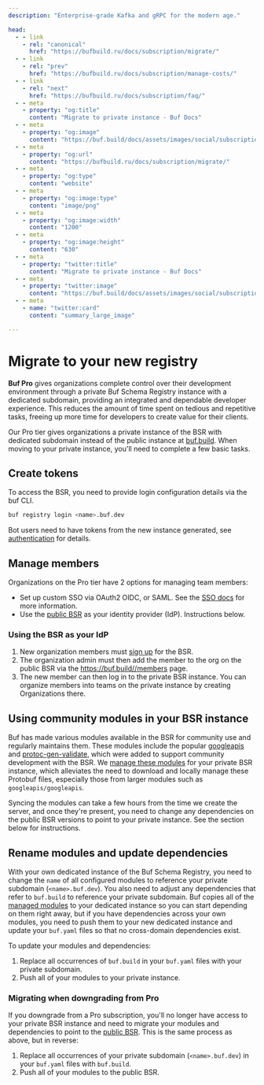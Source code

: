 ```yaml
---
description: "Enterprise-grade Kafka and gRPC for the modern age."

head:
  - - link
    - rel: "canonical"
      href: "https://bufbuild.ru/docs/subscription/migrate/"
  - - link
    - rel: "prev"
      href: "https://bufbuild.ru/docs/subscription/manage-costs/"
  - - link
    - rel: "next"
      href: "https://bufbuild.ru/docs/subscription/faq/"
  - - meta
    - property: "og:title"
      content: "Migrate to private instance - Buf Docs"
  - - meta
    - property: "og:image"
      content: "https://buf.build/docs/assets/images/social/subscription/migrate.png"
  - - meta
    - property: "og:url"
      content: "https://bufbuild.ru/docs/subscription/migrate/"
  - - meta
    - property: "og:type"
      content: "website"
  - - meta
    - property: "og:image:type"
      content: "image/png"
  - - meta
    - property: "og:image:width"
      content: "1200"
  - - meta
    - property: "og:image:height"
      content: "630"
  - - meta
    - property: "twitter:title"
      content: "Migrate to private instance - Buf Docs"
  - - meta
    - property: "twitter:image"
      content: "https://buf.build/docs/assets/images/social/subscription/migrate.png"
  - - meta
    - name: "twitter:card"
      content: "summary_large_image"

---
```


# Migrate to your new registry

**Buf Pro** gives organizations complete control over their development environment through a private Buf Schema Registry instance with a dedicated subdomain, providing an integrated and dependable developer experience. This reduces the amount of time spent on tedious and repetitive tasks, freeing up more time for developers to create value for their clients.

Our Pro tier gives organizations a private instance of the BSR with dedicated subdomain instead of the public instance at [buf.build](https://buf.build/). When moving to your private instance, you'll need to complete a few basic tasks.

## Create tokens

To access the BSR, you need to provide login configuration details via the buf CLI.

```sh
buf registry login <name>.buf.dev
```

Bot users need to have tokens from the new instance generated, see [authentication](../../bsr/authentication/) for details.

## Manage members

Organizations on the Pro tier have 2 options for managing team members:

- Set up custom SSO via OAuth2 OIDC, or SAML. See the [SSO docs](../../bsr/admin/instance/sso/github-oauth2/) for more information.
- Use the [public BSR](https://buf.build/) as your identity provider (IdP). Instructions below.

### Using the BSR as your IdP

1.  New organization members must [sign up](https://buf.build/signup) for the BSR.
2.  The organization admin must then add the member to the org on the public BSR via the https://buf.build//members page.
3.  The new member can then log in to the private BSR instance. You can organize members into teams on the private instance by creating Organizations there.

## Using community modules in your BSR instance

Buf has made various modules available in the BSR for community use and regularly maintains them. These modules include the popular [googleapis](https://buf.build/googleapis/googleapis) and [protoc-gen-validate](https://buf.build/envoyproxy/protoc-gen-validate), which were added to support community development with the BSR. We [manage these modules](../../bsr/admin/instance/managed-modules/) for your private BSR instance, which alleviates the need to download and locally manage these Protobuf files, especially those from larger modules such as `googleapis/googleapis`.

Syncing the modules can take a few hours from the time we create the server, and once they're present, you need to change any dependencies on the public BSR versions to point to your private instance. See the section below for instructions.

## Rename modules and update dependencies

With your own dedicated instance of the Buf Schema Registry, you need to change the `name` of all configured modules to reference your private subdomain (`<name>.buf.dev`). You also need to adjust any dependencies that refer to `buf.build` to reference your private subdomain. Buf copies all of the [managed modules](../../bsr/admin/instance/managed-modules/) to your dedicated instance so you can start depending on them right away, but if you have dependencies across your own modules, you need to push them to your new dedicated instance and update your `buf.yaml` files so that no cross-domain dependencies exist.

To update your modules and dependencies:

1.  Replace all occurrences of `buf.build` in your `buf.yaml` files with your private subdomain.
2.  Push all of your modules to your private instance.

### Migrating when downgrading from Pro

If you downgrade from a Pro subscription, you'll no longer have access to your private BSR instance and need to migrate your modules and dependencies to point to the [public BSR](https://buf.build). This is the same process as above, but in reverse:

1.  Replace all occurrences of your private subdomain (`<name>.buf.dev`) in your `buf.yaml` files with `buf.build`.
2.  Push all of your modules to the public BSR.
